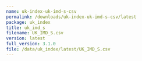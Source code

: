 ```yaml
---
name: uk-index-uk-imd-s-csv
permalink: /downloads/uk-index-uk-imd-s-csv/latest
package: uk_index
title: uk_imd_s
filename: UK_IMD_S.csv
version: latest
full_version: 3.1.0
file: /data/uk_index/latest/UK_IMD_S.csv
---
```

